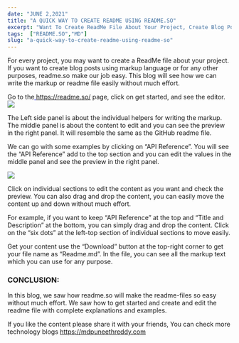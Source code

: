 ```yaml
---
date: "JUNE 2,2021"
title: "A QUICK WAY TO CREATE README USING README.SO"
excerpt: "Want To Create ReadMe File About Your Project, Create Blog Posts Using Markup Language Or For Any Other Purposes, readme.so Make Our Job ..."
tags:  ["README.SO","MD"]
slug: "a-quick-way-to-create-readme-using-readme-so"
---
```

For every project, you may want to create a ReadMe file about your project. If you want to create blog posts using markup language or for any other purposes, readme.so make our job easy. This blog will see how we can write the markup or readme file easily without much effort.

Go to the<a style="color: blue" href=" https://readme.so/" target="_blank">  https://readme.so/</a>  page, click on get started, and see the editor.
<Image src="/images/posts/a-quick-way-to-create-readme-using-readme-so_img1.png">

The Left side panel is about the individual helpers for writing the markup. The middle panel is about the content to edit and you can see the preview in the right panel. It will resemble the same as the GitHub readme file.

We can go with some examples by clicking on “API Reference”. You will see the “API Reference” add to the top section and you can edit the values in the middle panel and see the preview in the right panel.

<Image src="/images/posts/a-quick-way-to-create-readme-using-readme-so_img2.png">

Click on individual sections to edit the content as you want and check the preview. You can also drag and drop the content, you can easily move the content up and down without much effort.

For example, if you want to keep “API Reference” at the top and “Title and Description” at the bottom, you can simply drag and drop the content. Click on the “six dots” at the left-top section of individual sections to move easily.

Get your content use the “Download” button at the top-right corner to get your file name as “Readme.md”. In the file, you can see all the markup text which you can use for any purpose.

### CONCLUSION:
In this blog, we saw how readme.so will make the readme-files so easy without much effort. We saw how to get started and create and edit the readme file with complete explanations and examples.

If you like the content please share it with your friends, You can check more technology blogs <a style="color: blue" href=" https://mdpuneethreddy.com"> https://mdpuneethreddy.com</a> 